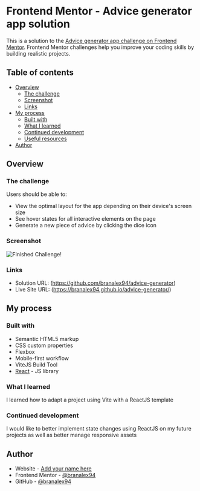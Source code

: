 # Frontend Mentor - Advice generator app solution

This is a solution to the [Advice generator app challenge on Frontend Mentor](https://www.frontendmentor.io/challenges/advice-generator-app-QdUG-13db). Frontend Mentor challenges help you improve your coding skills by building realistic projects.

## Table of contents

- [Overview](#overview)
  - [The challenge](#the-challenge)
  - [Screenshot](#screenshot)
  - [Links](#links)
- [My process](#my-process)
  - [Built with](#built-with)
  - [What I learned](#what-i-learned)
  - [Continued development](#continued-development)
  - [Useful resources](#useful-resources)
- [Author](#author)

## Overview

### The challenge

Users should be able to:

- View the optimal layout for the app depending on their device's screen size
- See hover states for all interactive elements on the page
- Generate a new piece of advice by clicking the dice icon

### Screenshot

![Finished Challenge!](./screenshot.jpg)

### Links

- Solution URL: (https://github.com/branalex94/advice-generator)
- Live Site URL: (https://branalex94.github.io/advice-generator/)

## My process

### Built with

- Semantic HTML5 markup
- CSS custom properties
- Flexbox
- Mobile-first workflow
- ViteJS Build Tool
- [React](https://reactjs.org/) - JS library

### What I learned

I learned how to adapt a project using Vite with a ReactJS template

### Continued development

I would like to better implement state changes using ReactJS on my future projects as well as better manage responsive assets

## Author

- Website - [Add your name here](https://www.your-site.com)
- Frontend Mentor - [@branalex94](https://www.frontendmentor.io/profile/branalex94)
- GitHub - [@branalex94](https://github.com/branalex94)
